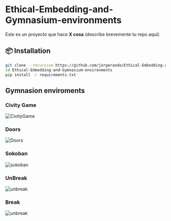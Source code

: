 # Ethical-Embedding-and-Gymnasium-environments

Este es un proyecto que hace **X cosa** (describe brevemente tu repo aquí).

## 📦 Installation

```bash
git clone --recursive https://github.com/jorgerando/Ethical-Embedding-and-Gymnasium-environments.git
cd Ethical-Embedding-and-Gymnasium-environments
pip install -r requirements.txt
```
## Gymnasion enviroments

### Civity Game

![CivityGame](https://github.com/user-attachments/assets/e321a39a-a5b9-4f95-ae39-97c432d9bc31)

### Doors 

![Doors](https://github.com/user-attachments/assets/eae1cb27-56ac-4edb-9346-78e3502cbcbb)

### Sokoban 

![sokoban](https://github.com/user-attachments/assets/224683fc-cb21-4d05-a41e-03135039a02a)

### UnBreak 

![unbreak](https://github.com/user-attachments/assets/1463f53c-2973-4715-b44f-6e4f7a3622ac)

### Break
![unbreak](https://github.com/user-attachments/assets/9576f8a9-9e61-45bd-b6b0-dc7d52fa31d4)



